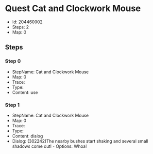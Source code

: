 # Quest Cat and Clockwork Mouse

- Id: 204460002
- Steps: 2
- Map: 0

## Steps

### Step 0
- StepName:  Cat and Clockwork Mouse
- Map:  0
- Trace:  
- Type:  
- Content:  use


### Step 1
- StepName:  Cat and Clockwork Mouse
- Map:  0
- Trace:  
- Type:  
- Content:  dialog
- Dialog: (302242)The nearby bushes start shaking and several small shadows come out! - Options: Whoa!


